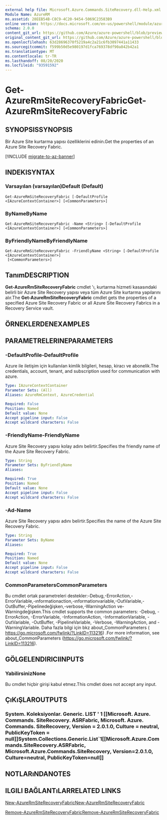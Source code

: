 ```yaml
---
external help file: Microsoft.Azure.Commands.SiteRecovery.dll-Help.xml
Module Name: AzureRM
ms.assetid: 28EEB54B-C8C9-4C20-9454-5069C23583B9
online version: https://docs.microsoft.com/en-us/powershell/module/azurerm.siterecovery/get-azurermsiterecoveryfabric
schema: 2.0.0
content_git_url: https://github.com/Azure/azure-powershell/blob/preview/src/ResourceManager/SiteRecovery/Commands.SiteRecovery/help/Get-AzureRmSiteRecoveryFabric.md
original_content_git_url: https://github.com/Azure/azure-powershell/blob/preview/src/ResourceManager/SiteRecovery/Commands.SiteRecovery/help/Get-AzureRmSiteRecoveryFabric.md
ms.openlocfilehash: 63d28696370f5219a4c2a21c6fb3097441a11433
ms.sourcegitcommit: f599b50d5e980197d1fca769378df90a842b42a1
ms.translationtype: MT
ms.contentlocale: tr-TR
ms.lasthandoff: 08/20/2020
ms.locfileid: "93591592"
---
```

# <span data-ttu-id="43cd0-101">Get-AzureRmSiteRecoveryFabric</span><span class="sxs-lookup"><span data-stu-id="43cd0-101">Get-AzureRmSiteRecoveryFabric</span></span>

## <span data-ttu-id="43cd0-102">SYNOPSIS</span><span class="sxs-lookup"><span data-stu-id="43cd0-102">SYNOPSIS</span></span>
<span data-ttu-id="43cd0-103">Bir Azure Site kurtarma yapısı özelliklerini edinin.</span><span class="sxs-lookup"><span data-stu-id="43cd0-103">Get the properties of an Azure Site Recovery Fabric.</span></span>

[!INCLUDE [migrate-to-az-banner](../../includes/migrate-to-az-banner.md)]

## <span data-ttu-id="43cd0-104">INDEKI</span><span class="sxs-lookup"><span data-stu-id="43cd0-104">SYNTAX</span></span>

### <span data-ttu-id="43cd0-105">Varsayılan (varsayılan)</span><span class="sxs-lookup"><span data-stu-id="43cd0-105">Default (Default)</span></span>
```
Get-AzureRmSiteRecoveryFabric [-DefaultProfile <IAzureContextContainer>] [<CommonParameters>]
```

### <span data-ttu-id="43cd0-106">ByName</span><span class="sxs-lookup"><span data-stu-id="43cd0-106">ByName</span></span>
```
Get-AzureRmSiteRecoveryFabric -Name <String> [-DefaultProfile <IAzureContextContainer>] [<CommonParameters>]
```

### <span data-ttu-id="43cd0-107">ByFriendlyName</span><span class="sxs-lookup"><span data-stu-id="43cd0-107">ByFriendlyName</span></span>
```
Get-AzureRmSiteRecoveryFabric -FriendlyName <String> [-DefaultProfile <IAzureContextContainer>]
 [<CommonParameters>]
```

## <span data-ttu-id="43cd0-108">Tanım</span><span class="sxs-lookup"><span data-stu-id="43cd0-108">DESCRIPTION</span></span>
<span data-ttu-id="43cd0-109">**Get-AzureRmSiteRecoveryFabric** cmdlet 'ı, kurtarma hizmeti kasasındaki belirli bir Azure Site Recovery yapısı veya tüm Azure Site kurtarma yapılarını alır.</span><span class="sxs-lookup"><span data-stu-id="43cd0-109">The **Get-AzureRmSiteRecoveryFabric** cmdlet gets the properties of a specified Azure Site Recovery Fabric or all Azure Site Recovery Fabrics in a Recovery Service vault.</span></span>

## <span data-ttu-id="43cd0-110">ÖRNEKLERDEN</span><span class="sxs-lookup"><span data-stu-id="43cd0-110">EXAMPLES</span></span>

## <span data-ttu-id="43cd0-111">PARAMETRELERINE</span><span class="sxs-lookup"><span data-stu-id="43cd0-111">PARAMETERS</span></span>

### <span data-ttu-id="43cd0-112">-DefaultProfile</span><span class="sxs-lookup"><span data-stu-id="43cd0-112">-DefaultProfile</span></span>
<span data-ttu-id="43cd0-113">Azure ile iletişim için kullanılan kimlik bilgileri, hesap, kiracı ve abonelik.</span><span class="sxs-lookup"><span data-stu-id="43cd0-113">The credentials, account, tenant, and subscription used for communication with azure.</span></span>

```yaml
Type: IAzureContextContainer
Parameter Sets: (All)
Aliases: AzureRmContext, AzureCredential

Required: False
Position: Named
Default value: None
Accept pipeline input: False
Accept wildcard characters: False
```

### <span data-ttu-id="43cd0-114">-FriendlyName</span><span class="sxs-lookup"><span data-stu-id="43cd0-114">-FriendlyName</span></span>
<span data-ttu-id="43cd0-115">Azure Site Recovery yapısı kolay adını belirtir.</span><span class="sxs-lookup"><span data-stu-id="43cd0-115">Specifies the friendly name of the Azure Site Recovery Fabric.</span></span>

```yaml
Type: String
Parameter Sets: ByFriendlyName
Aliases: 

Required: True
Position: Named
Default value: None
Accept pipeline input: False
Accept wildcard characters: False
```

### <span data-ttu-id="43cd0-116">-Ad</span><span class="sxs-lookup"><span data-stu-id="43cd0-116">-Name</span></span>
<span data-ttu-id="43cd0-117">Azure Site Recovery yapısı adını belirtir.</span><span class="sxs-lookup"><span data-stu-id="43cd0-117">Specifies the name of the Azure Site Recovery Fabric.</span></span>

```yaml
Type: String
Parameter Sets: ByName
Aliases: 

Required: True
Position: Named
Default value: None
Accept pipeline input: False
Accept wildcard characters: False
```

### <span data-ttu-id="43cd0-118">CommonParameters</span><span class="sxs-lookup"><span data-stu-id="43cd0-118">CommonParameters</span></span>
<span data-ttu-id="43cd0-119">Bu cmdlet ortak parametreleri destekler:-Debug,-ErrorAction,-ErrorVariable,-ınformationaction,-ınformationvariable,-OutVariable,-OutBuffer,-Pipelinedeğişken,-verbose,-WarningAction ve-Warningdeğişken.</span><span class="sxs-lookup"><span data-stu-id="43cd0-119">This cmdlet supports the common parameters: -Debug, -ErrorAction, -ErrorVariable, -InformationAction, -InformationVariable, -OutVariable, -OutBuffer, -PipelineVariable, -Verbose, -WarningAction, and -WarningVariable.</span></span> <span data-ttu-id="43cd0-120">Daha fazla bilgi için bkz about_CommonParameters ( https://go.microsoft.com/fwlink/?LinkID=113216) .</span><span class="sxs-lookup"><span data-stu-id="43cd0-120">For more information, see about_CommonParameters (https://go.microsoft.com/fwlink/?LinkID=113216).</span></span>

## <span data-ttu-id="43cd0-121">GÖLGELENDIRICI</span><span class="sxs-lookup"><span data-stu-id="43cd0-121">INPUTS</span></span>

### <span data-ttu-id="43cd0-122">Yabilirsiniz</span><span class="sxs-lookup"><span data-stu-id="43cd0-122">None</span></span>
<span data-ttu-id="43cd0-123">Bu cmdlet hiçbir girişi kabul etmez.</span><span class="sxs-lookup"><span data-stu-id="43cd0-123">This cmdlet does not accept any input.</span></span>

## <span data-ttu-id="43cd0-124">ÇıKıŞLAR</span><span class="sxs-lookup"><span data-stu-id="43cd0-124">OUTPUTS</span></span>

### <span data-ttu-id="43cd0-125">System. Koleksiyonlar. Generic. LIST ' 1 [[Microsoft. Azure. Commands. SiteRecovery. ASRFabric, Microsoft. Azure. Commands. SiteRecovery, Version = 2.0.1.0, Culture = neutral, PublicKeyToken = null]]</span><span class="sxs-lookup"><span data-stu-id="43cd0-125">System.Collections.Generic.List\`1[[Microsoft.Azure.Commands.SiteRecovery.ASRFabric, Microsoft.Azure.Commands.SiteRecovery, Version=2.0.1.0, Culture=neutral, PublicKeyToken=null]]</span></span>

## <span data-ttu-id="43cd0-126">NOTLARıNDA</span><span class="sxs-lookup"><span data-stu-id="43cd0-126">NOTES</span></span>

## <span data-ttu-id="43cd0-127">ILGILI BAĞLANTıLAR</span><span class="sxs-lookup"><span data-stu-id="43cd0-127">RELATED LINKS</span></span>

[<span data-ttu-id="43cd0-128">New-AzureRmSiteRecoveryFabric</span><span class="sxs-lookup"><span data-stu-id="43cd0-128">New-AzureRmSiteRecoveryFabric</span></span>](./New-AzureRmSiteRecoveryFabric.md)

[<span data-ttu-id="43cd0-129">Remove-AzureRmSiteRecoveryFabric</span><span class="sxs-lookup"><span data-stu-id="43cd0-129">Remove-AzureRmSiteRecoveryFabric</span></span>](./Remove-AzureRmSiteRecoveryFabric.md)
